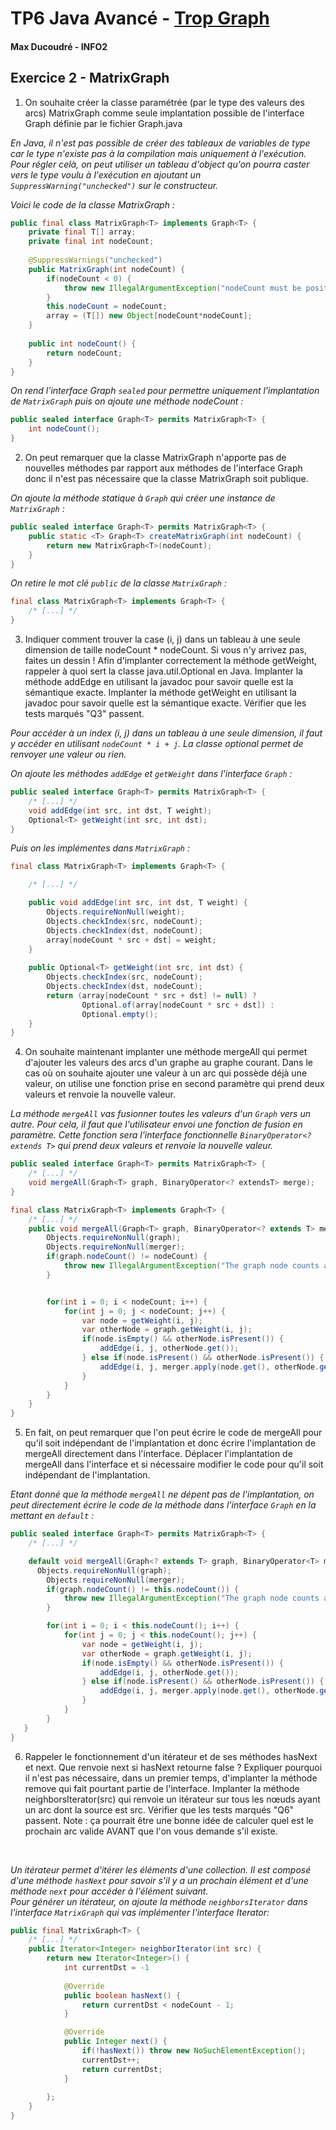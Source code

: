 # TP6 Java Avancé - [ Trop Graph ](https://monge.univ-mlv.fr/ens/IR/IR2/2023-2024/JavaAvance/td06.php)
#### Max Ducoudré - INFO2


## Exercice 2 - MatrixGraph
1. On souhaite créer la classe paramétrée (par le type des valeurs des arcs) MatrixGraph comme seule implantation possible de l'interface Graph définie par le fichier Graph.java <br>

*En Java, il n'est pas possible de créer des tableaux de variables de type car le type n'existe pas à la compilation mais uniquement à l'exécution.* 
*Pour régler celà, on peut utiliser un tableau d'object qu'on pourra caster vers le type voulu à l'exécution en ajoutant un `SuppressWarning("unchecked")` sur le constructeur.* <br> 

*Voici le code de la classe MatrixGraph :*
```java
public final class MatrixGraph<T> implements Graph<T> {
	private final T[] array;
	private final int nodeCount;
	
	@SuppressWarnings("unchecked")
	public MatrixGraph(int nodeCount) {
		if(nodeCount < 0) { 
			throw new IllegalArgumentException("nodeCount must be positive");
		}
		this.nodeCount = nodeCount;
		array = (T[]) new Object[nodeCount*nodeCount];
	}
	
	public int nodeCount() {
		return nodeCount;
	}
}
```
*On rend l'interface Graph `sealed` pour permettre uniquement l'implantation de `MatrixGraph` puis on ajoute une méthode nodeCount :*
```java
public sealed interface Graph<T> permits MatrixGraph<T> {
    int nodeCount();
}
```

2. On peut remarquer que la classe MatrixGraph n'apporte pas de nouvelles méthodes par rapport aux méthodes de l'interface Graph donc il n'est pas nécessaire que la classe MatrixGraph soit publique. <br>

*On ajoute la méthode statique à `Graph` qui créer une instance de `MatrixGraph` :*
```java
public sealed interface Graph<T> permits MatrixGraph<T> {
    public static <T> Graph<T> createMatrixGraph(int nodeCount) {
	    return new MatrixGraph<T>(nodeCount);
    }
}
```
*On retire le mot clé `public` de la classe `MatrixGraph` :*
```java
final class MatrixGraph<T> implements Graph<T> {
    /* [...] */
}
```

3. Indiquer comment trouver la case (i, j) dans un tableau à une seule dimension de taille nodeCount * nodeCount. 
Si vous n'y arrivez pas, faites un dessin ! Afin d'implanter correctement la méthode getWeight, rappeler à quoi sert la classe java.util.Optional en Java.
Implanter la méthode addEdge en utilisant la javadoc pour savoir quelle est la sémantique exacte.
Implanter la méthode getWeight en utilisant la javadoc pour savoir quelle est la sémantique exacte.
Vérifier que les tests marqués "Q3" passent. <br>

*Pour accéder à un index (i, j) dans un tableau à une seule dimension, il faut y accéder en utilisant `nodeCount * i + j`. La classe optional permet de renvoyer une valeur ou rien.* <br>

*On ajoute les méthodes `addEdge` et `getWeight` dans l'interface `Graph` :*
```java
public sealed interface Graph<T> permits MatrixGraph<T> {
    /* [...] */
    void addEdge(int src, int dst, T weight);
    Optional<T> getWeight(int src, int dst);
}
```

*Puis on les implémentes dans `MatrixGraph` :*
```java
final class MatrixGraph<T> implements Graph<T> {

    /* [...] */

	public void addEdge(int src, int dst, T weight) {
		Objects.requireNonNull(weight);
		Objects.checkIndex(src, nodeCount);
		Objects.checkIndex(dst, nodeCount);
		array[nodeCount * src + dst] = weight;
	}
	
	public Optional<T> getWeight(int src, int dst) {
		Objects.checkIndex(src, nodeCount);
		Objects.checkIndex(dst, nodeCount);
		return (array[nodeCount * src + dst] != null) ?
				Optional.of(array[nodeCount * src + dst]) :
				Optional.empty();
	}
}
``` 

4. On souhaite maintenant implanter une méthode mergeAll qui permet d'ajouter les valeurs des arcs d'un graphe au graphe courant.
Dans le cas où on souhaite ajouter une valeur à un arc qui possède déjà une valeur, on utilise une fonction prise en second paramètre qui prend deux valeurs et renvoie la nouvelle valeur. <br>

*La méthode `mergeAll` vas fusionner toutes les valeurs d'un `Graph` vers un autre. Pour cela, il faut que l'utilisateur envoi une fonction de fusion en paramètre. Cette fonction sera l'interface fonctionnelle `BinaryOperator<? extends T>` qui prend deux valeurs et renvoie la nouvelle valeur.* 
```java
public sealed interface Graph<T> permits MatrixGraph<T> {
    /* [...] */
    void mergeAll(Graph<T> graph, BinaryOperator<? extendsT> merge);
}
```
```java
final class MatrixGraph<T> implements Graph<T> {
    /* [...] */
    public void mergeAll(Graph<T> graph, BinaryOperator<? extends T> merger) {
		Objects.requireNonNull(graph);
		Objects.requireNonNull(merger);
		if(graph.nodeCount() != nodeCount) {
			throw new IllegalArgumentException("The graph node counts are not equals !");
		}


		for(int i = 0; i < nodeCount; i++) {
			for(int j = 0; j < nodeCount; j++) {
				var node = getWeight(i, j);
				var otherNode = graph.getWeight(i, j);
				if(node.isEmpty() && otherNode.isPresent()) {
					addEdge(i, j, otherNode.get());
				} else if(node.isPresent() && otherNode.isPresent()) {
					addEdge(i, j, merger.apply(node.get(), otherNode.get()));
				}
			}
		}	
	}
}
```

5. En fait, on peut remarquer que l'on peut écrire le code de mergeAll pour qu'il soit indépendant de l'implantation et donc écrire l'implantation de mergeAll directement dans l'interface. Déplacer l'implantation de mergeAll dans l'interface et si nécessaire modifier le code pour qu'il soit indépendant de l'implantation.<br>

*Etant donné que la méthode `mergeAll` ne dépent pas de l'implantation, on peut directement écrire le code de la méthode dans l'interface `Graph` en la mettant en `default` :*
```java
public sealed interface Graph<T> permits MatrixGraph<T> {
    /* [...] */

    default void mergeAll(Graph<? extends T> graph, BinaryOperator<T> merger) {
	  Objects.requireNonNull(graph);
		Objects.requireNonNull(merger);
		if(graph.nodeCount() != this.nodeCount()) {
			throw new IllegalArgumentException("The graph node counts are not equals !");
		}

		for(int i = 0; i < this.nodeCount(); i++) {
			for(int j = 0; j < this.nodeCount(); j++) {
				var node = getWeight(i, j);
				var otherNode = graph.getWeight(i, j);
				if(node.isEmpty() && otherNode.isPresent()) {
					addEdge(i, j, otherNode.get());
				} else if(node.isPresent() && otherNode.isPresent()) {
					addEdge(i, j, merger.apply(node.get(), otherNode.get()));
				}
			}
		}
   }
}
```


6. Rappeler le fonctionnement d'un itérateur et de ses méthodes hasNext et next.
Que renvoie next si hasNext retourne false ?
Expliquer pourquoi il n'est pas nécessaire, dans un premier temps, d'implanter la méthode remove qui fait pourtant partie de l'interface.
Implanter la méthode neighborsIterator(src) qui renvoie un itérateur sur tous les nœuds ayant un arc dont la source est src.
Vérifier que les tests marqués "Q6" passent.
Note : ça pourrait être une bonne idée de calculer quel est le prochain arc valide AVANT que l'on vous demande s'il existe.
<br>

*Un itérateur permet d'itérer les éléments d'une collection. Il est composé d'une méthode `hasNext` pour savoir s'il y a un prochain élément et d'une méthode `next` pour accéder à l'élément suivant.*  
*Pour générer un itérateur, on ajoute la méthode `neighborsIterator` dans l'interface `MatrixGraph` qui vas implémenter l'interface Iterator<Integer>:*
```java
public final MatrixGraph<T> {
    /* [...] */
    public Iterator<Integer> neighborIterator(int src) {
		return new Iterator<Integer>() {
			int currentDst = -1
			
			@Override
			public boolean hasNext() {
				return currentDst < nodeCount - 1;
			}

			@Override
			public Integer next() {
				if(!hasNext()) throw new NoSuchElementException();
				currentDst++;
				return currentDst;
			}
	
		};
	}
}
```

